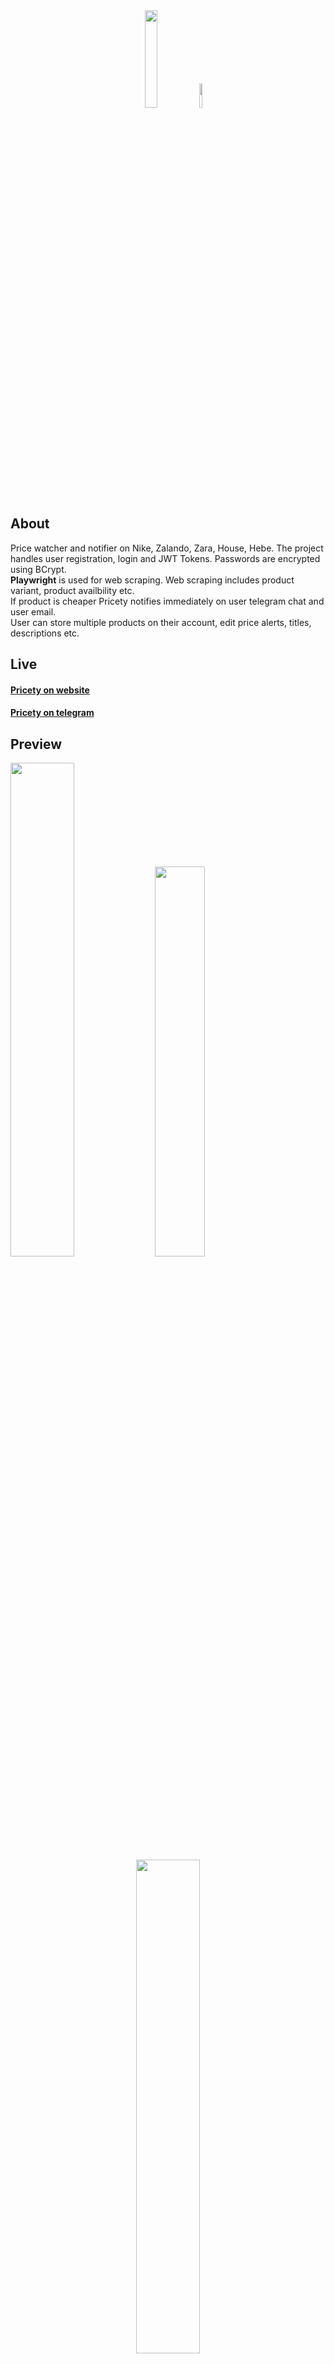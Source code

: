 <div align="center">
  <img src="https://i.ibb.co/th0m4Mq/logo.png" width="20%">
  <img src="https://i.ibb.co/sFw2p8j/shopping.png" width="10%">
</div>

<h2>About</h2>
<p>
  Price watcher and notifier on Nike, Zalando, Zara, House, Hebe. The project handles user registration, login and JWT Tokens. Passwords are encrypted using BCrypt.
  <br>
  <b>Playwright</b> is used for web scraping. Web scraping includes product variant, product availbility etc.
  <br>
  If product is cheaper Pricety notifies immediately on user telegram chat and user email.
  <br>
  User can store multiple products on their account, edit price alerts, titles, descriptions etc.
</p>

<h2>Live</h2>
<h4>
  <a href="https://pricety.onrender.com">Pricety on website</a>
</h4>
<h4>
  <a href="https://t.me/zalandoscraperbot">Pricety on telegram</a>
</h4>

<h2>Preview</h2>
<div>
  <img src="https://i.ibb.co/RhvfWX9/Zrzut-ekranu-2024-04-25-o-14-22-21.png" width="45%">
  <img src="https://i.ibb.co/8YW64Wc/b.png" width="40%">
  <div align="center" width="100%">
      <img src="https://i.ibb.co/3m54DPQ/Zrzut-ekranu-2024-04-25-o-14-30-45.png" width="45%" align="center">
  </div>
</div>

<h2>Usage</h2>
<h3>What you need?</h3>
<p><b>1.</b> Gmail address to nofity users</p>
<p><b>2.</b> SMTP password for gmail address</p>
<p><b>3.</b> Telegram bot token <a href="https://t.me/botfather">here</a></p>
<p><b>4.</b> 256-bit encryption key for JWT Tokens<a href="https://asecuritysite.com/encryption/plain">generate here</a></p>
<p><b>5.</b> Database password</p>
<p><b>6.</b> Database URL</p>
<p><b>7.</b> Database with tables, use this queries: <a href="https://github.com/vicaryy/Pricety/blob/master/src/main/resources/database-query.txt"></p>
<p><b>8.</b> <a href="https://www.docker.com/">Docker</a> on your machine</p>

<br>

<h3>It's time for Docker.</h3>

<p>Go to Pricety folder where Dockerfile is located and open <b>terminal</b> there. Then run this command to build project:</p>

```sh
docker build -t pricety:1.0.0 .
```

<p>Then run this command to run project:</p>

```sh
docker run -p 8080:8080 -e BOT_TOKEN='[bot token]' -e SECRET_KEY='[256-bit encryption key]' -e DB_PASSWORD='[db password]' -e DB_URL='[db url]' -e MAIL_PASSWORD='[smtp email password]' -e MAIL_ADDRESS='[email address]' pricety:1.0.0
```

<h3>And voilà, Pricety is running on your machine.</h3>
<br>

<h2>Configuration</h2>
<h3>Database</h3>
<p>Pricety is waiting for the JSON files of an entities to the database. Without it, it will not function properly.</p>
<br>

<p>If you <b>DON'T</b> want to add any records to database then send this to your server:</p>

```sh
POST MAPPING
/api/set/done
```
<br>

<p>If you <b>WANT</b> to add records to database then send this to your server:</p>

```sh
POST MAPPINGS
/api/set/users - JSON file of List<UserEntity>
/api/set/products - JSON file of List<ProductEntity>
/api/set/activeRequests - JSON file of List<ActiveRequestEntity>
/api/set/awaitedMessages - JSON file of List<AwaitedMessageEntity>
/api/set/dataImports - JSON file of List<DataImportEntity>
/api/set/emailVerifications - JSON file of List<EmailVerificationEntity>
/api/set/linkRequests - JSON file of List<LinkRequestEntity>
/api/set/messages - JSON file of List<MessageDTO>
/api/set/notificationChats - JSON file of List<NotificationChatEntity>
/api/set/notificationEmails - JSON file of List<NotificationEmailEntity>
/api/set/productHistories - JSON file of List<ProductHistoryEntity>
/api/set/waitingUsers - JSON file of List<WaitingUserDTO>
```

<br>

<h2>Commands</h2>
<h4>If you want to use admin commands you have to set one user as admin in your database(user_test table)</h4>

<h3>Web Commands</h3>

```sh
FOR EVERY REQUEST YOU HAVE TO SET THIS HEADER: ("secretKey", [256-bit encryption key])

GET MAPPINGS
/api/get/users - returns JSON file of List<UserEntity>
/api/get/products - returns JSON file of List<ProductEntity>
/api/get/activeRequests - returns JSON file of List<ActiveRequestEntity>
/api/get/awaitedMessages - returns JSON file of List<AwaitedMessageEntity>
/api/get/dataImports - returns JSON file of List<DataImportEntity>
/api/get/emailVerifications - returns JSON file of List<EmailVerificationEntity>
/api/get/linkRequests - returns JSON file of List<LinkRequestEntity>
/api/get/messages - returns JSON file of List<MessageDTO>
/api/get/notificationChats - returns JSON file of List<NotificationChatEntity>
/api/get/notificationEmails - returns JSON file of List<NotificationEmailEntity>
/api/get/productHistories - returns JSON file of List<ProductHistoryEntity>
/api/get/waitingUsers - returns JSON file of List<WaitingUserDTO>
```
<br>

<h3>Telegram Commands</h3>

```sh
Set:
//set premium <userId> - setting user to premium
//set standard <userId> - setting user to standard
//set admin <userId> - setting user to admin
//set non-admin <userId> - setting user to non-admin
//set command <command:description> - setting command to telegram menu block
//set nick <userId> <newNick> - setting new nick to user

Delete:
//delete command <command> - deleting command
//delete command all - deleting all commands
//delete user <userId> - deleting user and all of his products
//delete product <productId> - deleting product

Ban:
//ban userId  -  not yet

Update:
//update start - app going to update products for every 3 hours
//update start once - app going to update product only one time
//update stop - stopping //update start updating
//update state - check current update state (is running? is stopped?)

Send:
//send message all <text> - send message to all users
//send message all <PL> -en- <ENG> - send message to all users in Polish and English language
//send message <userId> <text> - send message to one user

Get:
//get user all - display all users
//get user <userId> - display one user
//get product all - display all products
//get product <productId> - display one product
//get productUser <userId> - display all product of one user
//get all - display all commands

Application:
//start - starting if app was stopped
//stop - stopping app
//crash - crashing app, can't start again
```
<br>

## Author

👤 **Vicaryy**

## Want to support me?

Give a ⭐️ if this project helped you!

---






